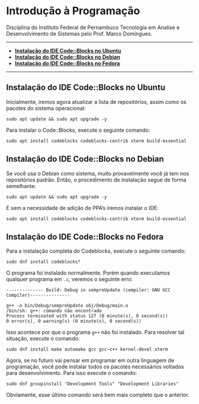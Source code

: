 ﻿# Introdução à Programação
Disciplina do Instituto Federal de Pernambuco Tecnologia em Analise e Desenvolvimento de Sistemas pelo Prof. Marco Domingues.


---
 * [**Instalação do IDE Code::Blocks no Ubuntu**](#ubuntu)
 * [**Instalação do IDE Code::Blocks no Debian**](#debian)
 * [**Instalação do IDE Code::Blocks no Fedora**](#fedora)
 ---

<a id="ubuntu"></a>
## Instalação do IDE Code::Blocks no Ubuntu
Inicialmente, iremos agora atualizar a lista de repositórios, assim como os pacotes do sistema operacional:
```
sudo apt update && sudo apt upgrade -y
```
Para instalar o Code::Blocks, execute o seguinte comando:
```
sudo apt install codeblocks codeblocks-contrib xterm build-essential
```
<a id="debian"></a>
## Instalação do IDE Code::Blocks no Debian
Se você usa o Debian como sistema, muito provavelmente você já tem nos repositórios padrão. Então, o procedimento de instalação segue de forma semelhante:
```
sudo apt update && sudo apt upgrade -y
```
E sem a necessidade de adição de PPA’s iremos instalar o IDE:
```
sudo apt install codeblocks codeblocks-contrib xterm build-essential
```
<a id="fedora"></a>
## Instalação do IDE Code::Blocks no Fedora
Para a instalação completa do Codeblocks, execute o seguinte comando:
```
sudo dnf install codeblocks*
```
O programa foi instalado normalmente. Porém quando executamos qualquer programa em `.c`, veremos o seguinte erro:
```
-------------- Build: Debug in sempreUpdate (compiler: GNU GCC Compiler)---------------

g++ -o bin/Debug/sempreUpdate obj/Debug/main.o 
/bin/sh: g++: comando não encontrado
Process terminated with status 127 (0 minute(s), 0 second(s))
0 error(s), 0 warning(s) (0 minute(s), 0 second(s))
```
Isso acontece por que o programa `g++` não foi instalado. Para resolver tal situação, execute o comando:
```
sudo dnf install make automake gcc gcc-c++ kernel-devel xterm
```
Agora, se no futuro vai pensar em programar em outra linguagem de programação, você pode instalar todos os pacotes necessários voltados para desenvolvimento. 
Para isso execute o comando:
```
sudo dnf groupinstall "Development Tools" "Development Libraries"
```
Obviamente, esse último comando será bem mais completo que o anterior.
